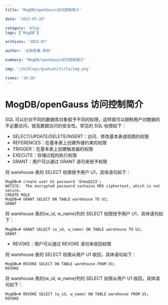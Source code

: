 ```yaml
---
title: 'MogDB/openGauss访问控制简介'

date: '2022-07-28'

category: 'blog'
tags: ['MogDB']

archives: '2022-07'

author: '云和恩墨-郭欢'

summary: 'MogDB/openGauss访问控制简介'

img: '/zh/blogs/guohuan/title/img.png'

times: '10:20'
---
```


# MogDB/openGauss 访问控制简介

SQL 可以针对不同的数据库对象赋予不同的权限，这样就可以限制用户对数据的不必要访问，提高数据访问的安全性。常见的 SQL 权限如下：

- SELECT/UPDATE/DELETE/INSERT：访问、修改基本表或视图的权限
- REFERENCES：在基本表上创建外键约束的权限
- TRIGGER：在基本表上创建触发器的权限
- EXECUTE：存储过程的执行权限
- GRANT：用户可以通过 GRANT 语句来授予权限

将 warehouse 表的 SELECT 权限授予用户 U1，具体语句如下：

```
MogDB=# create user U1 password 'Enmo@123';
NOTICE:  The encrypted password contains MD5 ciphertext, which is not secure.
CREATE ROLE
MogDB=# GRANT SELECT ON TABLE warehouse TO U1;
GRANT
```

将 warehouse 表的(w_id, w_name)列的 SELECT 权限授予用户 U1，具体语句如下：

```
MogDB=# GRANT SELECT (w_id, w_name) ON TABLE warehouse TO U1;
GRANT
```

- REVOKE：用户可以通过 REVOKE 语句来收回权限

将 warehouse 表的 SELECT 权限从用户 U1 收回，具体语句如下：

```
MogDB=# REVOKE SELECT ON TABLE warehouse FROM U1;
REVOKE
```

将 warehouse 表的(w_id, w_name)列的 SELECT 权限从用户 U1 收回，具体语句如下：

```
MogDB=# REVOKE SELECT (w_id, w_name) ON TABLE warehouse FROM U1;
REVOKE
```

